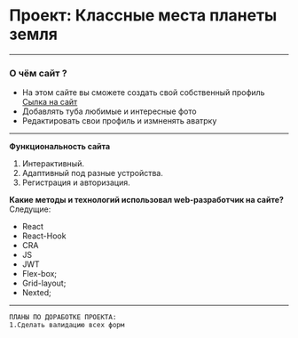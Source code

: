 # Проект: Классные места планеты земля
___
### О чём сайт ?
* На этом сайте вы сможете создать свой собственный профиль 
[Сылка на сайт](https://mesto-react-auth.vercel.app/#/sign-in)
* Добавлять туба любимые и интересные  фото
* Редактировать свои профиль и измненять аватрку 
___
**Функциональность сайта**
1. Интерактивный.
2. Адаптивный под разные устройства.
3. Регистрация и авторизация.

**Какие методы и технологий  использовал web-разработчик на сайте?**
Следущие:
* React
* React-Hook
* CRA
* JS
* JWT
* Flex-box;
* Grid-layout;
* Nexted;
___
```
ПЛАНЫ ПО ДОРАБОТКЕ ПРОЕКТА:
1.Сделать валидацию всех форм

```



